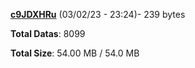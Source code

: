 [**c9JDXHRu**](/data/c9JDXHRu.txt) (03/02/23 - 23:24)- 239 bytes

**Total Datas**: 8099

**Total Size**: 54.00 MB / 54.0 MB